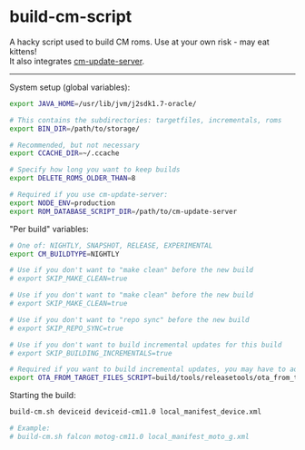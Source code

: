 build-cm-script
===============

A hacky script used to build CM roms. Use at your own risk - may eat kittens!<br>
It also integrates [cm-update-server].

---

System setup (global variables):

```bash
export JAVA_HOME=/usr/lib/jvm/j2sdk1.7-oracle/

# This contains the subdirectories: targetfiles, incrementals, roms
export BIN_DIR=/path/to/storage/

# Recommended, but not necessary
export CCACHE_DIR=~/.ccache

# Specify how long you want to keep builds
export DELETE_ROMS_OLDER_THAN=8

# Required if you use cm-update-server:
export NODE_ENV=production
export ROM_DATABASE_SCRIPT_DIR=/path/to/cm-update-server
```

"Per build" variables:

```bash
# One of: NIGHTLY, SNAPSHOT, RELEASE, EXPERIMENTAL
export CM_BUILDTYPE=NIGHTLY

# Use if you don't want to "make clean" before the new build
# export SKIP_MAKE_CLEAN=true

# Use if you don't want to "make clean" before the new build
# export SKIP_MAKE_CLEAN=true

# Use if you don't want to "repo sync" before the new build
# export SKIP_REPO_SYNC=true

# Use if you don't want to build incremental updates for this build
# export SKIP_BUILDING_INCREMENTALS=true

# Required if you want to build incremental updates, you may have to add additional parameters to this command to get the incrementals building correctly:
export OTA_FROM_TARGET_FILES_SCRIPT=build/tools/releasetools/ota_from_target_files
```

Starting the build:

```bash
build-cm.sh deviceid deviceid-cm11.0 local_manifest_device.xml

# Example:
# build-cm.sh falcon motog-cm11.0 local_manifest_moto_g.xml
```

  [cm-update-server]: https://github.com/xdarklight/cm-update-server/

